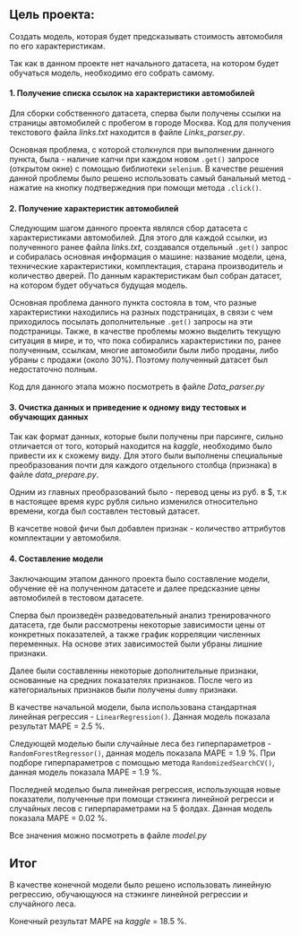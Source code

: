 ## Цель проекта:

Создать модель, которая будет предсказывать стоимость автомобиля по его характеристикам.

Так как в данном проекте нет начального датасета, на котором будет обучаться модель, необходимо его собрать самому.

#### 1. Получение списка ссылок на характеристики автомобилей

Для сборки собственного датасета, сперва были получены ссылки на страницы автомобилей с пробегом в городе Москва. Код для получения текстового файла _links.txt_ находится в файле _Links_parser.py_.

Основная проблема, с которой столкнулся при выполнении данного пункта, была - наличие капчи при каждом новом `.get()` запросе (открытом окне) с помощью библиотеки `selenium`. В качестве решения данной проблемы было решено использовать самый банальный метод - нажатие на кнопку подтвержедния при помощи метода `.click()`.

#### 2. Получение характеристик автомобилей

Следующим шагом данного проекта являлся сбор датасета с характеристиками автомобилей. Для этого для каждой ссылки, из полученного ранее файла _links.txt_, создавался отдельный `.get()` запрос и собиралась основная информация о машине: название модели, цена, технические характеристики, комплектация, старана производитель и количество дверей. По данным карактеристикам был собран датасет, на котором будет обучаться будущая модель.

Основная проблема данного пункта состояла в том, что разные характеристики находились на разных подстраницах, в связи с чем приходилось посылать дополнительные `.get()` запросы на эти подстраницы. Также, в качестве проблемы можно выделить текущую ситуация в мире, и то, что пока собирались характеристики по, ранее полученным, ссылкам, многие автомобили были либо проданы, либо убраны с продажи (около 30%). Поэтому полученный датасет был недостаточно полным.

Код для данного этапа можно посмотреть в файле _Data_parser.py_

#### 3. Очистка данных и приведение к одному виду тестовых и обучающих данных

Так как формат данных, которые были получены при парсинге, сильно отличается от того, который находится на _kaggle_, необходимо было привести их к схожему виду. Для этого были выполнены специальные преобразования почти для каждого отдельного столбца (признака) в файле _data_prepare.py_.

Одним из главных преобразований было - перевод цены из руб. в $, т.к в настоящее время курс рубля сильно изменился относительно времени, когда был составлен тестовый датасет.

В качсетве новой фичи был добавлен признак - количество аттрибутов комплектации у автомобиля.

#### 4. Составление модели

Заключающим этапом данного проекта было составление модели, обучение её на полученном датасете и далее предсказние цены автомобилей в тестовом датасете.

Сперва был произведён разведовательный анализ тренировачного датасета, где были рассмотрены некоторые зависимости цены от конкретных показателей, а также график корреляции численных переменных. На основе этих зависимостей были убраны лишние признаки.

Далее были составленны некоторые дополнительные признаки, основанные на средних показателях признаков. После чего из категориальных признаков были получены `dummy` признаки.

В качестве начальной модели, была использована стандартная линейная регрессия - `LinearRegression()`. Данная модель показала результат MAPE = 2.5 %.

Следующей моделью были случайные леса без гиперпараметров - `RandomForestRegressor()`, данная модель показала MAPE = 1.9 %. При подборе гиперпараметров с помощью метода `RandomizedSearchCV()`, данная модель показала MAPE = 1.9 %.

Последней моделью была линейная регрессия, использующая новые показатели, полученные при помощи стэкинга линейной регресси и случайных лесов с гиперпараметрами на 5 фолдах. Данная модель показала MAPE = 0.02 %.

Все значения можно посмотреть в файле _model.py_

## Итог

В качестве конечной модели было решено использовать линейную регрессию, обучающуюся на стэкинге линейной регрессии и случайного леса.

Конечный результат MAPE на _kaggle_ = 18.5 %.
